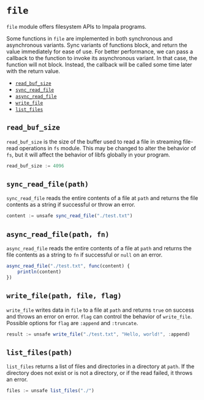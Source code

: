 # `file`
`file` module offers filesystem APIs to Impala programs.

Some functions in `file` are implemented in both synchronous and asynchronous variants.
Sync variants of functions block, and return the value immediately for ease of use.
For better performance, we can pass a callback to the function to invoke its asynchronous variant.
In that case, the function will not block. Instead, the callback will be called some time later with the return value.

 - [`read_buf_size`](#read_buf_size)
 - [`sync_read_file`](#sync_read_filepath)
 - [`async_read_file`](#async_read_filepath-fn)
 - [`write_file`](#write_filepath-file-flag)
 - [`list_files`](#list_filespath)

## `read_buf_size`
`read_buf_size` is the size of the buffer used to read a file in streaming file-read operations in `fs` module.
This may be changed to alter the behavior of `fs`, but it will affect the behavior of libfs globally in your program.
```js
read_buf_size := 4096
```

## `sync_read_file(path)`
`sync_read_file` reads the entire contents of a file at `path` and returns the file contents as a string if successful or throw an error.
```js
content := unsafe sync_read_file("./test.txt")
```

## `async_read_file(path, fn)`
`async_read_file` reads the entire contents of a file at `path` and returns the file contents as a string to `fn` if successful or `null` on an error.
```js
async_read_file("./test.txt", func(content) {
    println(content)
})
```

## `write_file(path, file, flag)`
`write_file` writes data in `file` to a file at `path` and returns `true` on success and throws an error on error.
`flag` can control the behavior of `write_file`. Possible options for `flag` are `:append` and `:truncate`.
```js
result := unsafe write_file("./test.txt", "Hello, world!", :append)
```

## `list_files(path)`
`list_files` returns a list of files and directories in a directory at `path`.
If the directory does not exist or is not a directory, or if the read failed, it throws an error.
```js
files := unsafe list_files("./")
```
